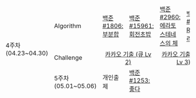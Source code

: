 <table>
  <thead>
    <tr>
      <td rowspan="3">4주차<br>(04.23~04.30)</td>
      <td>Algorithm</td>
      <td><a href="https://www.acmicpc.net/problem/1806">백준#1806: 부분합</a></td>
      <td><a href="https://www.acmicpc.net/problem/15961">백준#15961: 회전초밥</a></td>
      <td><a href="https://www.acmicpc.net/problem/2960">백준#2960: 에라토스테네스의 체</a></td>
      <td><a href="https://www.acmicpc.net/problem/1149">백준#1149: RGB 거리</a></td>
    </tr>
    <tr>
      <td>Challenge</td>
      <td colspan="2" align="center">
        <a href="https://school.programmers.co.kr/learn/courses/30/lessons/118667">카카오 기출 (큐 Lv 2)</a>
      </td>
      <td colspan="2" align="center">
        <a href="https://school.programmers.co.kr/learn/courses/30/lessons/92343">카카오 기출 (트리 Lv 3)</a>
      </td>
    </tr>
    <tr>
      <td rowspan="2">5주차<br>(05.01~05.06)</td>
      <td rowspan="2">개인출제</td>
      <td><a href="https://www.acmicpc.net/problem/1253">백준#1253: 좋다</a></td>
      <td></td>
      <td></td>
      <td></td>
    </tr>
    <tr>
      <td></td>
      <td></td>
      <td></td>
      <td></td>
    </tr>
  </tbody>
</table>
